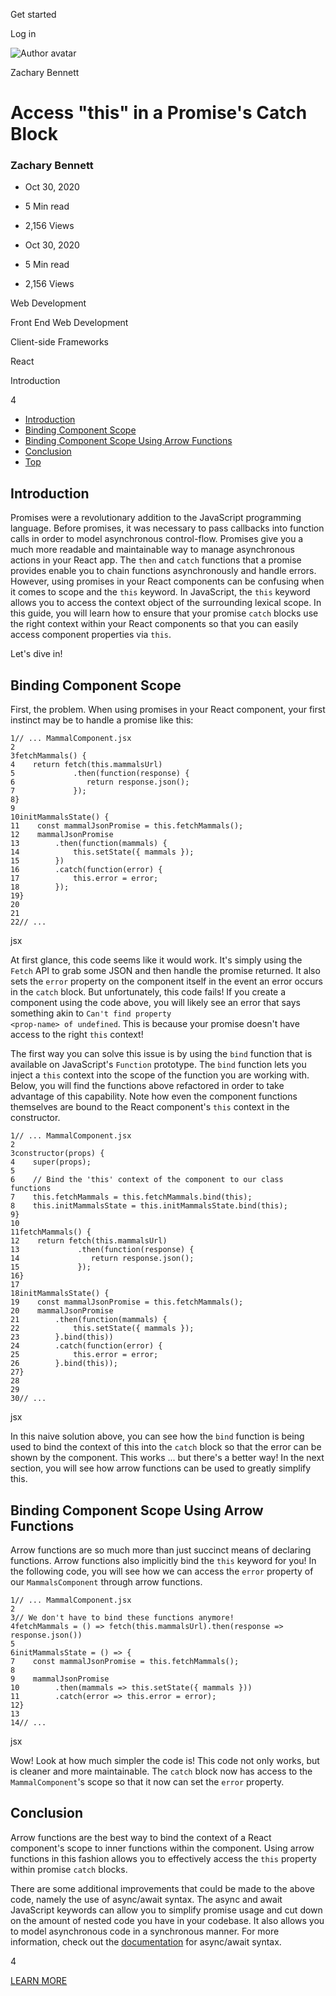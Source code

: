 <span data-css-15b13by="" aria-hidden="false">Get started</span>

<span data-css-15b13by="" aria-hidden="false">Log in</span>

<img src="../../pluralsight.imgix.net/author/lg/b80bbd58-40e1-4db4-a8e5-12bb0fecc089.png" alt="Author avatar" class="jsx-3841407315" />

Zachary Bennett

Access "this" in a Promise's Catch Block
========================================

### Zachary Bennett

-   Oct 30, 2020
-   5 Min read
-   2,156 Views

-   Oct 30, 2020
-   <span class="jsx-3759398792" itemprop="timeRequired">5 Min</span> read
-   2,156 Views

<span class="jsx-3759398792"></span>

<span data-css-1997kh1="">Web Development</span>

<span class="jsx-3759398792"></span>

<span data-css-1997kh1="">Front End Web Development</span>

<span class="jsx-3759398792"></span>

<span data-css-1997kh1="">Client-side Frameworks</span>

<span class="jsx-3759398792"></span>

<span data-css-1997kh1="">React</span>

Introduction

4

-   <a href="#module-introduction" class="menu-link">Introduction</a>
-   <a href="#module-bindingcomponentscope" class="menu-link">Binding Component Scope</a>
-   <a href="#module-bindingcomponentscopeusingarrowfunctions" class="menu-link">Binding Component Scope Using Arrow Functions</a>
-   <a href="#module-conclusion" class="menu-link">Conclusion</a>
-   <a href="#top" class="menu-link">Top</a>

Introduction
------------

Promises were a revolutionary addition to the JavaScript programming language. Before promises, it was necessary to pass callbacks into function calls in order to model asynchronous control-flow. Promises give you a much more readable and maintainable way to manage asynchronous actions in your React app. The <span class="jsx-3120878690">`then`</span> and <span class="jsx-3120878690">`catch`</span> functions that a promise provides enable you to chain functions asynchronously and handle errors. However, using promises in your React components can be confusing when it comes to scope and the <span class="jsx-3120878690">`this`</span> keyword. In JavaScript, the <span class="jsx-3120878690">`this`</span> keyword allows you to access the context object of the surrounding lexical scope. In this guide, you will learn how to ensure that your promise <span class="jsx-3120878690">`catch`</span> blocks use the right context within your React components so that you can easily access component properties via <span class="jsx-3120878690">`this`</span>.

Let's dive in!

Binding Component Scope
-----------------------

First, the problem. When using promises in your React component, your first instinct may be to handle a promise like this:

    1// ... MammalComponent.jsx
    2
    3fetchMammals() {
    4    return fetch(this.mammalsUrl)
    5             .then(function(response) {
    6                return response.json();
    7             });
    8}
    9
    10initMammalsState() {
    11    const mammalJsonPromise = this.fetchMammals();
    12    mammalJsonPromise
    13        .then(function(mammals) {
    14            this.setState({ mammals });
    15        })
    16        .catch(function(error) {
    17            this.error = error;
    18        });
    19}
    20
    21
    22// ...

jsx

At first glance, this code seems like it would work. It's simply using the <span class="jsx-3120878690">`Fetch`</span> API to grab some JSON and then handle the promise returned. It also sets the <span class="jsx-3120878690">`error`</span> property on the component itself in the event an error occurs in the <span class="jsx-3120878690">`catch`</span> block. But unfortunately, this code fails! If you create a component using the code above, you will likely see an error that says something akin to <span class="jsx-3120878690">`Can't find property                                       <prop-name> of undefined`</span>. This is because your promise doesn't have access to the right <span class="jsx-3120878690">`this`</span> context!

The first way you can solve this issue is by using the <span class="jsx-3120878690">`bind`</span> function that is available on JavaScript's <span class="jsx-3120878690">`Function`</span> prototype. The <span class="jsx-3120878690">`bind`</span> function lets you inject a <span class="jsx-3120878690">`this`</span> context into the scope of the function you are working with. Below, you will find the functions above refactored in order to take advantage of this capability. Note how even the component functions themselves are bound to the React component's <span class="jsx-3120878690">`this`</span> context in the constructor.

    1// ... MammalComponent.jsx
    2
    3constructor(props) {
    4    super(props);
    5
    6    // Bind the 'this' context of the component to our class functions
    7    this.fetchMammals = this.fetchMammals.bind(this);
    8    this.initMammalsState = this.initMammalsState.bind(this);
    9}
    10
    11fetchMammals() {
    12    return fetch(this.mammalsUrl)
    13             .then(function(response) {
    14                return response.json();
    15             });
    16}
    17
    18initMammalsState() {
    19    const mammalJsonPromise = this.fetchMammals();
    20    mammalJsonPromise
    21        .then(function(mammals) {
    22            this.setState({ mammals });
    23        }.bind(this))
    24        .catch(function(error) {
    25            this.error = error;
    26        }.bind(this));
    27}
    28
    29
    30// ...

jsx

In this naive solution above, you can see how the <span class="jsx-3120878690">`bind`</span> function is being used to bind the context of this into the <span class="jsx-3120878690">`catch`</span> block so that the error can be shown by the component. This works ... but there's a better way! In the next section, you will see how arrow functions can be used to greatly simplify this.

Binding Component Scope Using Arrow Functions
---------------------------------------------

Arrow functions are so much more than just succinct means of declaring functions. Arrow functions also implicitly bind the <span class="jsx-3120878690">`this`</span> keyword for you! In the following code, you will see how we can access the <span class="jsx-3120878690">`error`</span> property of our <span class="jsx-3120878690">`MammalsComponent`</span> through arrow functions.

    1// ... MammalComponent.jsx
    2
    3// We don't have to bind these functions anymore!
    4fetchMammals = () => fetch(this.mammalsUrl).then(response => response.json())
    5
    6initMammalsState = () => {
    7    const mammalJsonPromise = this.fetchMammals();
    8
    9    mammalJsonPromise
    10        .then(mammals => this.setState({ mammals }))
    11        .catch(error => this.error = error);
    12}
    13
    14// ...

jsx

Wow! Look at how much simpler the code is! This code not only works, but is cleaner and more maintainable. The <span class="jsx-3120878690">`catch`</span> block now has access to the <span class="jsx-3120878690">`MammalComponent`</span>'s scope so that it now can set the <span class="jsx-3120878690">`error`</span> property.

Conclusion
----------

Arrow functions are the best way to bind the context of a React component's scope to inner functions within the component. Using arrow functions in this fashion allows you to effectively access the <span class="jsx-3120878690">`this`</span> property within promise <span class="jsx-3120878690">`catch`</span> blocks.

There are some additional improvements that could be made to the above code, namely the use of async/await syntax. The async and await JavaScript keywords can allow you to simplify promise usage and cut down on the amount of nested code you have in your codebase. It also allows you to model asynchronous code in a synchronous manner. For more information, check out the [documentation](https://developer.mozilla.org/en-US/docs/Web/JavaScript/Reference/Statements/async_function) for async/await syntax.

4

[<span data-css-15b13by="" aria-hidden="false">LEARN MORE</span>](https://www.pluralsight.com/product/paths)
